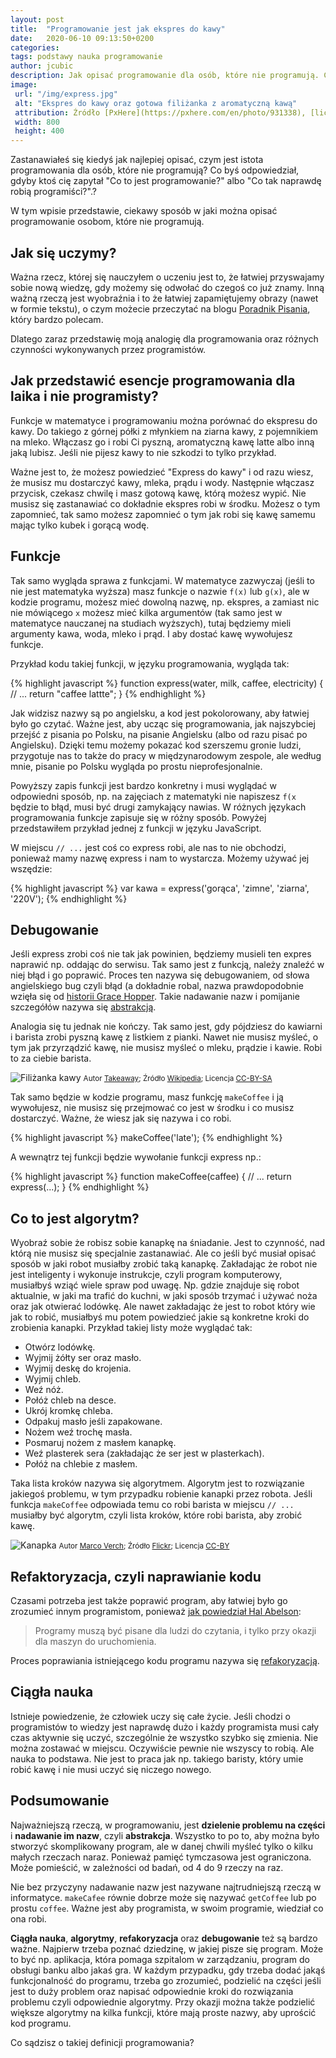 ```yaml
---
layout: post
title:  "Programowanie jest jak ekspres do kawy"
date:   2020-06-10 09:13:50+0200
categories:
tags: podstawy nauka programowanie
author: jcubic
description: Jak opisać programowanie dla osób, które nie programują. Co to jest programowanie?
image:
 url: "/img/express.jpg"
 alt: "Ekspres do kawy oraz gotowa filiżanka z aromatyczną kawą"
 attribution: Źródło [PxHere](https://pxhere.com/en/photo/931338), [licencja CC0](https://creativecommons.org/publicdomain/zero/1.0/)
 width: 800
 height: 400
---
```


Zastanawiałeś się kiedyś jak najlepiej opisać, czym jest istota programowania dla osób, które nie
programują? Co byś odpowiedział, gdyby ktoś cię zapytał "Co to jest programowanie?" albo
"Co tak naprawdę robią programiści?".?

W tym wpisie przedstawie, ciekawy sposób w jaki można opisać programowanie osobom, które
nie programują.

<!-- more -->

## Jak się uczymy?

Ważna rzecz, której się nauczyłem o uczeniu jest to, że łatwiej przyswajamy sobie nową wiedzę, gdy
możemy się odwołać do czegoś co już znamy. Inną ważną rzeczą jest wyobraźnia i to że łatwiej
zapamiętujemy obrazy (nawet w formie tekstu), o czym możecie przeczytać na blogu
[Poradnik Pisania](http://poradnikpisania.pl/jak-pobudzac-wyobraznie/), który bardzo polecam.

Dlatego zaraz przedstawię moją analogię dla programowania oraz różnych czynności wykonywanych przez
programistów.

## Jak przedstawić esencje programowania dla laika i nie programisty?

Funkcje w matematyce i programowaniu można porównać do ekspresu do kawy. Do takiego z górnej półki z
młynkiem na ziarna kawy, z pojemnikiem na mleko. Włączasz go i robi Ci pyszną, aromatyczną kawę
latte albo inną jaką lubisz. Jeśli nie pijesz kawy to nie szkodzi to tylko przykład.

Ważne jest to, że możesz powiedzieć "Express do kawy" i od razu wiesz, że musisz mu dostarczyć kawy,
mleka, prądu i wody. Następnie włączasz przycisk, czekasz chwilę i masz gotową kawę, którą możesz
wypić. Nie musisz się zastanawiać co dokładnie ekspres robi w środku. Możesz o tym zapomnieć,
tak samo możesz zapomnieć o tym jak robi się kawę samemu mając tylko kubek i gorącą wodę.

## Funkcje

Tak samo wygląda sprawa z funkcjami. W matematyce zazwyczaj (jeśli to nie jest matematyka wyższa)
masz funkcje o nazwie `f(x)` lub `g(x)`, ale w kodzie programu, możesz mieć dowolną nazwę, np. ekspres,
a zamiast nic nie mówiącego `x` możesz mieć kilka argumentów (tak samo jest w matematyce nauczanej na
studiach wyższych), tutaj będziemy mieli argumenty kawa, woda, mleko i prąd. I aby dostać kawę
wywołujesz funkcje.

Przykład kodu takiej funkcji, w języku programowania, wygląda tak:

{% highlight javascript %}
function express(water, milk, caffee, electricity) {
    // ...
    return "caffee lattte";
}
{% endhighlight %}

Jak widzisz nazwy są po angielsku, a kod jest pokolorowany, aby łatwiej było go czytać. Ważne jest,
aby ucząc się programowania, jak najszybciej przejść z pisania po Polsku, na pisanie Angielsku (albo
od razu pisać po Angielsku). Dzięki temu możemy pokazać kod szerszemu gronie ludzi, przygotuje nas
to także do pracy w międzynarodowym zespole, ale według mnie, pisanie po Polsku wygląda po prostu
nieprofesjonalnie.

Powyższy zapis funkcji jest bardzo konkretny i musi wyglądać w odpowiedni sposób, np. na zajęciach z
matematyki nie napiszesz `f(x` będzie to błąd, musi być drugi zamykający nawias. W różnych językach
programowania funkcje zapisuje się w różny sposób. Powyżej przedstawiłem przykład jednej z funkcji w
języku JavaScript.

W miejscu `// ...` jest coś co express robi, ale nas to nie obchodzi, ponieważ mamy nazwę express i
nam to wystarcza. Możemy używać jej wszędzie:

{% highlight javascript %}
var kawa = express('gorąca', 'zimne', 'ziarna', '220V');
{% endhighlight %}

## Debugowanie

Jeśli express zrobi coś nie tak jak powinien, będziemy musieli ten expres naprawić np. oddając do
serwisu. Tak samo jest z funkcją, należy znaleźć w niej błąd i go poprawić. Proces ten nazywa się
debugowaniem, od słowa angielskiego bug czyli błąd (a dokładnie robal, nazwa prawdopodobnie wzięła
się od [historii Grace Hopper](https://pl.wikipedia.org/wiki/B%C5%82%C4%85d_(informatyka)).
Takie nadawanie nazw i pomijanie szczegółów nazywa się
[abstrakcją](https://pl.wikipedia.org/wiki/Abstrakcja_(programowanie)).

Analogia się tu jednak nie kończy. Tak samo jest, gdy pójdziesz do kawiarni i barista zrobi pyszną
kawę z listkiem z pianki.  Nawet nie musisz myśleć, o tym jak przyrządzić kawę, nie musisz myśleć o
mleku, prądzie i kawie. Robi to za ciebie barista.

![Filiżanka kawy](/img/Cappuccino_Chiang_Mai.jpeg)
<small>
Autor [Takeaway](https://commons.wikimedia.org/wiki/User:Takeaway);
Źródło [Wikipedia](https://commons.wikimedia.org/wiki/File:Cappuccino_Chiang_Mai.JPG);
Licencja [CC-BY-SA](https://creativecommons.org/licenses/by-sa/3.0/deed.en)
</small>

Tak samo będzie w kodzie programu, masz funkcję `makeCoffee` i ją wywołujesz, nie musisz się
przejmować co jest w środku i co musisz dostarczyć. Ważne, że wiesz jak się nazywa i co robi.

{% highlight javascript %}
makeCoffee('late');
{% endhighlight %}

A wewnątrz tej funkcji będzie wywołanie funkcji express np.:

{% highlight javascript %}
function makeCoffee(caffee) {
   // ...
   return express(...);
}
{% endhighlight %}

## Co to jest algorytm?

Wyobraź sobie że robisz sobie kanapkę na śniadanie. Jest to czynność, nad którą nie musisz się
specjalnie zastanawiać. Ale co jeśli być musiał opisać sposób w jaki robot musiałby zrobić taką
kanapkę. Zakładając że robot nie jest inteligenty i wykonuje instrukcje, czyli program komputerowy,
musiałbyś wziąć wiele spraw pod uwagę. Np. gdzie znajduje się robot aktualnie, w jaki ma trafić
do kuchni, w jaki sposób trzymać i używać noża oraz jak otwierać lodówkę. Ale nawet zakładając że jest to
robot który wie jak to robić, musiałbyś mu potem powiedzieć jakie są konkretne kroki do
zrobienia kanapki. Przykład takiej listy może wyglądać tak:

* Otwórz lodówkę.
* Wyjmij żółty ser oraz masło.
* Wyjmij deskę do krojenia.
* Wyjmij chleb.
* Weź nóż.
* Połóż chleb na desce.
* Ukrój kromkę chleba.
* Odpakuj masło jeśli zapakowane.
* Nożem weź trochę masła.
* Posmaruj nożem z masłem kanapkę.
* Weź plasterek sera (zakładając że ser jest w plasterkach).
* Połóż na chlebie z masłem.

Taka lista kroków nazywa się algorytmem. Algorytm jest to rozwiązanie jakiegoś problemu, w tym
przypadku robienie kanapki przez robota. Jeśli funkcja `makeCoffee` odpowiada temu co robi barista w
miejscu `// ...` musiałby być algorytm, czyli lista kroków, które robi barista, aby zrobić kawę.

![Kanapka](/img/sandwich.jpg)
<small>
Autor [Marco Verch](https://www.flickr.com/photos/30478819@N08/);
Źródło [Flickr](https://www.flickr.com/photos/30478819@N08/47173760532);
Licencja [CC-BY](https://creativecommons.org/licenses/by/2.0/)
</small>

## Refaktoryzacja, czyli naprawianie kodu

Czasami potrzeba jest także poprawić program, aby łatwiej było go zrozumieć innym programistom,
ponieważ [jak powiedział Hal Abelson](https://en.wikiquote.org/wiki/Programming_languages):

> Programy muszą być pisane dla ludzi do czytania, i tylko przy okazji dla maszyn do uruchomienia.

Proces poprawiania istniejącego kodu programu nazywa się
[refakoryzacją](https://pl.wikipedia.org/wiki/Refaktoryzacja).

## Ciągła nauka

Istnieje powiedzenie, że człowiek uczy się całe życie. Jeśli chodzi o programistów to wiedzy jest
naprawdę dużo i każdy programista musi cały czas aktywnie się uczyć, szczególnie że wszystko szybko
się zmienia.  Nie można zostawać w miejscu. Oczywiście pewnie nie wszyscy to robią. Ale nauka to
podstawa. Nie jest to praca jak np. takiego baristy, który umie robić kawę i nie musi uczyć się niczego
nowego.

## Podsumowanie

Najważniejszą rzeczą, w programowaniu, jest **dzielenie problemu na części** i **nadawanie im
nazw**, czyli **abstrakcja**. Wszystko to po to, aby można było stworzyć skomplikowany program, ale
w danej chwili myśleć tylko o kilku małych rzeczach naraz. Ponieważ pamięć tymczasowa jest
ograniczona. Może pomieścić, w zależności od badań, od 4 do 9 rzeczy na raz.

Nie bez przyczyny nadawanie nazw jest nazywane najtrudniejszą rzeczą w informatyce. `makeCafee`
równie dobrze może się nazywać `getCoffee` lub po prostu `coffee`. Ważne jest aby programista,
w swoim programie, wiedział co ona robi.

**Ciągła nauka**, **algorytmy**, **refakoryzacja** oraz **debugowanie** też są bardzo
ważne. Najpierw trzeba poznać dziedzinę, w jakiej pisze się program. Może to być np. aplikacja,
która pomaga szpitalom w zarządzaniu, program do obsługi banku albo jakaś gra. W każdym przypadku,
gdy trzeba dodać jakąś funkcjonalność do programu, trzeba go zrozumieć, podzielić na części jeśli
jest to duży problem oraz napisać odpowiednie kroki do rozwiązania problemu czyli odpowiednie
algorytmy. Przy okazji można także podzielić większe algorytmy na kilka funkcji, które mają proste
nazwy, aby uprościć kod programu.


Co sądzisz o takiej definicji programowania?
